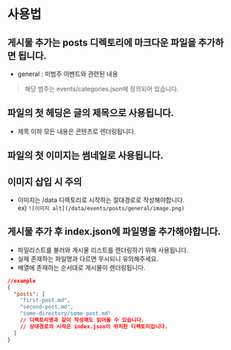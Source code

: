 # 사용법

## 게시물 추가는 posts 디렉토리에 마크다운 파일을 추가하면 됩니다.
- general : 미범주 이벤트와 관련된 내용
> 해당 범주는 events/categories.json에 정의되어 있습니다.

## 파일의 첫 헤딩은 글의 제목으로 사용됩니다.
- 제목 이하 모든 내용은 콘텐츠로 렌더링됩니다.

## 파일의 첫 이미지는 썸네일로 사용됩니다.

## 이미지 삽입 시 주의
- 이미지는 /data 디렉토리로 시작하는 절대경로로 작성해야합니다.  
ex) ``` ![이미지 alt](/data/events/posts/general/image.png) ```

## 게시물 추가 후 index.json에 파일명을 추가해야합니다.
- 파일리스트를 불러와 게시물 리스트를 렌더링하기 위해 사용됩니다.
- 실제 존재하는 파일명과 다르면 무시되니 유의해주세요.
- 배열에 존재하는 순서대로 게시물이 렌더링됩니다.
```JSON
//example
{
  "posts": [
    "first-post.md",
    "second-post.md",
    "some-directory/some-post.md"
    // 디렉토리명과 같이 작성해도 읽어올 수 있습니다.
    // 상대경로의 시작은 index.json이 위치한 디렉토리입니다.
  ]
}
```